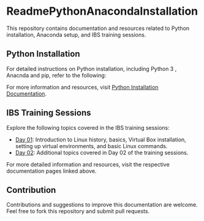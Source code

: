 # ReadmePythonAnacondaInstallation

This repository contains documentation and resources related to Python installation, Anaconda setup, and IBS training sessions.

## Python Installation

For detailed instructions on Python installation, including Python 3 
, Anacnda and pip, refer to the following:

For more information and resources, visit [Python Installation Documentation](https://ayushsonuu.github.io/pythonIBS/ReadmePythonAnacondaInstallation).


## IBS Training Sessions

Explore the following topics covered in the IBS training sessions:

- [Day 01](https://ayushsonuu.github.io/pythonIBS/Day01): Introduction to Linux history, basics, Virtual Box installation, setting up virtual environments, and basic Linux commands.
- [Day 02](https://ayushsonuu.github.io/pythonIBS/Day02): Additional topics covered in Day 02 of the training sessions.

For more detailed information and resources, visit the respective documentation pages linked above.

## Contribution

Contributions and suggestions to improve this documentation are welcome. Feel free to fork this repository and submit pull requests.


